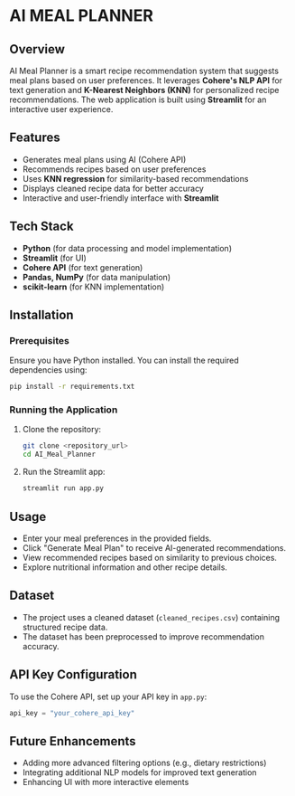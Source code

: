 # AI MEAL PLANNER

## Overview
AI Meal Planner is a smart recipe recommendation system that suggests meal plans based on user preferences. It leverages **Cohere's NLP API** for text generation and **K-Nearest Neighbors (KNN)** for personalized recipe recommendations. The web application is built using **Streamlit** for an interactive user experience.

## Features
- Generates meal plans using AI (Cohere API)
- Recommends recipes based on user preferences
- Uses **KNN regression** for similarity-based recommendations
- Displays cleaned recipe data for better accuracy
- Interactive and user-friendly interface with **Streamlit**

## Tech Stack
- **Python** (for data processing and model implementation)
- **Streamlit** (for UI)
- **Cohere API** (for text generation)
- **Pandas, NumPy** (for data manipulation)
- **scikit-learn** (for KNN implementation)

## Installation
### Prerequisites
Ensure you have Python installed. You can install the required dependencies using:
```bash
pip install -r requirements.txt
```

### Running the Application
1. Clone the repository:
   ```bash
   git clone <repository_url>
   cd AI_Meal_Planner
   ```
2. Run the Streamlit app:
   ```bash
   streamlit run app.py
   ```

## Usage
- Enter your meal preferences in the provided fields.
- Click "Generate Meal Plan" to receive AI-generated recommendations.
- View recommended recipes based on similarity to previous choices.
- Explore nutritional information and other recipe details.

## Dataset
- The project uses a cleaned dataset (`cleaned_recipes.csv`) containing structured recipe data.
- The dataset has been preprocessed to improve recommendation accuracy.

## API Key Configuration
To use the Cohere API, set up your API key in `app.py`:
```python
api_key = "your_cohere_api_key"
```

## Future Enhancements
- Adding more advanced filtering options (e.g., dietary restrictions)
- Integrating additional NLP models for improved text generation
- Enhancing UI with more interactive elements



